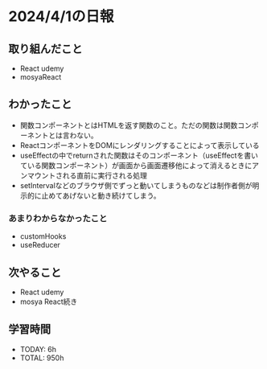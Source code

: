 # 2024/4/1の日報

## 取り組んだこと
- React udemy
- mosyaReact


## わかったこと
- 関数コンポーネントとはHTMLを返す関数のこと。ただの関数は関数コンポーネントとは言わない。
- ReactコンポーネントをDOMにレンダリングすることによって表示している
- useEffectの中でreturnされた関数はそのコンポーネント（useEffectを書いている関数コンポーネント）が画面から画面遷移他によって消えるときにアンマウントされる直前に実行される処理
- setIntervalなどのブラウザ側でずっと動いてしまうものなどは制作者側が明示的に止めてあげないと動き続けてしまう。
 
### あまりわからなかったこと
- customHooks
- useReducer

## 次やること
- React udemy
- mosya React続き

## 学習時間
- TODAY: 6h
- TOTAL: 950h
